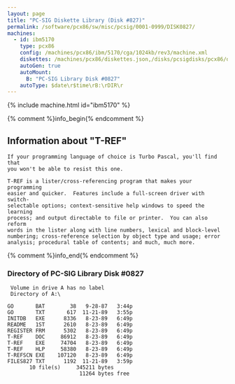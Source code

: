 ```yaml
---
layout: page
title: "PC-SIG Diskette Library (Disk #827)"
permalink: /software/pcx86/sw/misc/pcsig/0001-0999/DISK0827/
machines:
  - id: ibm5170
    type: pcx86
    config: /machines/pcx86/ibm/5170/cga/1024kb/rev3/machine.xml
    diskettes: /machines/pcx86/diskettes.json,/disks/pcsigdisks/pcx86/diskettes.json
    autoGen: true
    autoMount:
      B: "PC-SIG Library Disk #0827"
    autoType: $date\r$time\rB:\rDIR\r
---
```


{% include machine.html id="ibm5170" %}

{% comment %}info_begin{% endcomment %}

## Information about "T-REF"

    If your programming language of choice is Turbo Pascal, you'll find that
    you won't be able to resist this one.
    
    T-REF is a lister/cross-referencing program that makes your programming
    easier and quicker.  Features include a full-screen driver with switch-
    selectable options; context-sensitive help windows to speed the learning
    process; and output directable to file or printer.  You can also reform
    words in the lister along with line numbers, lexical and block-level
    numbering; cross-reference selection by object type and usage; error
    analysis; procedural table of contents; and much, much more.
{% comment %}info_end{% endcomment %}


### Directory of PC-SIG Library Disk #0827

     Volume in drive A has no label
     Directory of A:\

    GO       BAT        38   9-28-87   3:44p
    GO       TXT       617  11-21-89   3:55p
    INITDB   EXE      8336   8-23-89   6:49p
    README   1ST      2610   8-23-89   6:49p
    REGISTER FRM      5302   8-23-89   6:49p
    T-REF    DOC     86912   8-23-89   6:49p
    T-REF    EXE     74704   8-23-89   6:49p
    T-REF    HLP     58380   8-23-89   6:49p
    T-REFSCN EXE    107120   8-23-89   6:49p
    FILES827 TXT      1192  11-21-89   3:59p
           10 file(s)     345211 bytes
                           11264 bytes free
